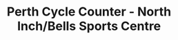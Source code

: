 ---
schema: default
title: Perth Cycle Counter - North Inch/Bells Sports Centre
organization: Perth and Kinross Council
notes: >-
    Data taken from cycle counter on the North Inch, alongside [Bells Sports Centre](https://www.google.co.uk/maps/place/56%C2%B024'10.7%22N+3%C2%B026'02.1%22W/@56.4026754,-3.4344972,18.25z/data=!4m5!3m4!1s0x0:0x0!8m2!3d56.402973!4d-3.433914)

    Counter installed by [Falco](http://www.falco.co.uk/products/live-cycle-counter-data/).

    (Note: position is approximate)
resources:
  - name: Perth Cycle Counter - North Inch/Bells Sports Centre CSV
  - url: >-
      https://data.pkc.gov.uk/dataset/cb6e3218-5fcc-4324-9450-632a15593396/resource/b5a25b82-4372-413f-9143-486e9fefceae/download/bike-counter-north-inch.csv
  - format: CSV
license: other-closed
category:

maintainer: Perth and Kinross Council
maintainer_email: someone@example.com
---